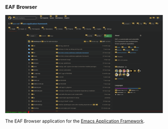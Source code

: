 ### EAF Browser
<p align="center">
  <img width="800" src="./screenshot.png">
</p>

The EAF Browser application for the [Emacs Application Framework](https://github.com/emacs-eaf/emacs-application-framework).
